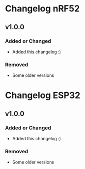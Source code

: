 # Changelog nRF52

## v1.0.0

### Added or Changed
- Added this changelog :)

### Removed
- Some older versions

# Changelog ESP32

## v1.0.0

### Added or Changed
- Added this changelog :)

### Removed
- Some older versions
